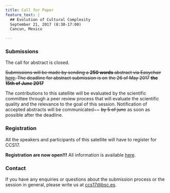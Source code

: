 ```yaml
---
title: Call for Paper
feature_text: |
  ## Evolution of Cultural Complexity
  September 21, 2017 (8:30-17:00)
  Cancun, Mexico 

---
```





### Submissions

The call for abstract is closed.

~~Submissions will be made by sending a **250 words** abstract  via Easychair [here](https://easychair.org/conferences/?conf=eec2017). The deadline for abstract submission is on~~ ~~the 26 of May 2017~~ ~~**the 15th of June 2017**~~

The contributions to this satellite will be evaluated by the scientific committee through a peer review process that will evaluate the scientific quality and the relevance to the goal of this session. Notification of accepted abstracts will be communicated~~ ~~by 5 of june~~ as soon as possible after the deadline. 




### Registration

All the speakers and participants of this satellite will have to register for CCS17. 

**Registration are now open!!!** All information is available [here](http://ccs17.unam.mx/registration/new).

### Contact

If you have any enquiries or questions about the submission process or the session in general, please write us at [ccs17@bsc.es](mailto:ccs17@bsc.es).
